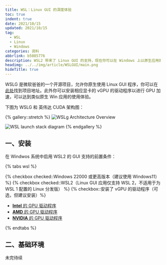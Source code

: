 ```yaml
---
title: WSL：Linux GUI 的深度体验
toc: true
indent: true
date: 2021/10/15
updated: 2021/10/15
tag:
  - WSL
  - Linux
  - Windows
categories: 资料
abbrlink: b5085776
description: WSL2 带来了 Linux GUI 的支持，现在你可以在 Windows 上以原生应用的方式运行 Linux GUI applications (X11 and Wayland)。本文记录了对其的尝试过程，包括基础的环境配置：中文环境及输入法配置；基本应用的体验：网易云、QQ 音乐、百度网盘等 Linux 版本的使用。
headimg: ../../img/article/WSLGUI/main.png
hideTitle: true
---
```


WSLG 是微软爸爸的一个开源项目，允许你原生使用 Linux GUI 程序，你可以在[此处](https://github.com/microsoft/wslg)找到项目地址。此外你可以安装相应显卡的 vGPU 的驱动程序以进行 GPU 加速，可以达到类似原生 Win 应用的使用体验。

下图为 WSLG 和 英伟达 CUDA 架构图：

{% gallery::stretch %}
![WSLg Architecture Overview](../../img/article/WSLGUI/WSLg_ArchitectureOverview.png)

![WSL launch stack diagram](../../img/article/WSLGUI/WSL-launch-stack-diagram-HR-r4.png)
{% endgallery %}

## 一、安装

在 Windwos 系统中启用 WSL2 的 GUI 支持的前置条件：

{% tabs wsl %}
<!-- tab 前置条件 -->
{% checkbox checked::Windows 22000 或更高版本（建议使用 Windows11） %}
{% checkbox checked::WSL2（Linux GUI 应用仅支持 WSL 2，不适用于为 WSL 1 配置的 Linux 分发版） %}
{% checkbox::安装了 vGPU 的驱动程序（可选，但建议安装）%}
<!-- endtab -->

<!-- tab 驱动程序 -->
- [**Intel** 的 GPU 驱动程序](https://www.intel.com/content/www/us/en/download/19344/intel-graphics-windows-10-windows-11-dch-drivers.html)
- [**AMD** 的 GPU 驱动程序](https://www.amd.com/en/support/kb/release-notes/rn-rad-win-wsl-support)
- [**NVIDIA** 的 GPU 驱动程序](https://developer.nvidia.com/cuda/wsl)
<!-- endtab -->
{% endtabs %}

## 二、基础环境

未完待续